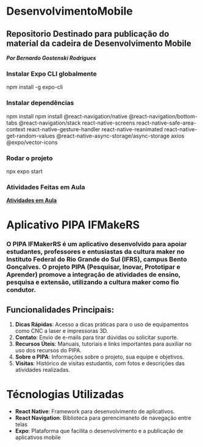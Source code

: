 # DesenvolvimentoMobile
## Repositorio Destinado para publicação do material da cadeira de Desenvolvimento Mobile
***Por Bernardo Gostenski Rodrigues***


### Instalar Expo CLI globalmente
npm install -g expo-cli


### Instalar dependências
npm install
npm install @react-navigation/native @react-navigation/bottom-tabs @react-navigation/stack react-native-screens react-native-safe-area-context react-native-gesture-handler react-native-reanimated react-native-get-random-values @react-native-async-storage/async-storage axios @expo/vector-icons

### Rodar o projeto
npx expo start


### Atividades Feitas em Aula
**[Atividades em Aula](_AtividadesAula)**

# Aplicativo PIPA IFMakeRS
### **O PIPA IFMakerRS é um aplicativo desenvolvido para apoiar estudantes, professores e entusiastas da cultura maker no Instituto Federal do Rio Grande do Sul (IFRS), campus Bento Gonçalves. O projeto PIPA (Pesquisar, Inovar, Prototipar e Aprender) promove a integração de atividades de ensino, pesquisa e extensão, utilizando a cultura maker como fio condutor.**

## Funcionalidades Principais:
1. **Dicas Rápidas**: Acesso a dicas práticas para o uso de equipamentos como CNC a laser e impressoras 3D.
2. **Contato**: Envio de e-mails para tirar dúvidas ou solicitar suporte.
3. **Recursos Úteis**: Manuais, tutoriais e links importantes para auxiliar no uso dos recursos do PIPA.
4. **Sobre o PIPA**: Informações sobre o projeto, sua equipe e objetivos.
5. **Visitas**: Histórico de visitas estudantis, com fotos e descrições das atividades realizadas.

# Técnologias Utilizadas
- **React Native**: Framework para desenvolvimento de aplicativos.
- **React Navigation**: Biblioteca para gerencimaneto de navegação entre telas
- **Expo**: Plataforma que facilita o desenvolvimento e a publicação de aplicativos mobile